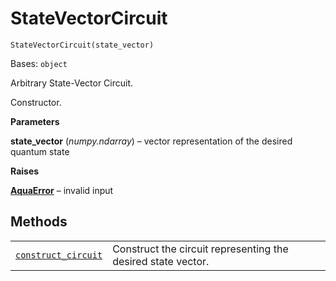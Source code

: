 # StateVectorCircuit

<span id="undefined" />

`StateVectorCircuit(state_vector)`

Bases: `object`

Arbitrary State-Vector Circuit.

Constructor.

**Parameters**

**state\_vector** (*numpy.ndarray*) – vector representation of the desired quantum state

**Raises**

[**AquaError**](qiskit.aqua.AquaError#qiskit.aqua.AquaError "qiskit.aqua.AquaError") – invalid input

## Methods

|                                                                                                                                                                                                        |                                                              |
| ------------------------------------------------------------------------------------------------------------------------------------------------------------------------------------------------------ | ------------------------------------------------------------ |
| [`construct_circuit`](qiskit.aqua.circuits.StateVectorCircuit.construct_circuit#qiskit.aqua.circuits.StateVectorCircuit.construct_circuit "qiskit.aqua.circuits.StateVectorCircuit.construct_circuit") | Construct the circuit representing the desired state vector. |
